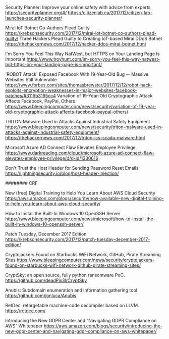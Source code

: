 Security Planner: Improve your online safety with advice from experts
https://securityplanner.org/#/
https://citizenlab.ca/2017/12/citizen-lab-launches-security-planner/

Mirai IoT Botnet Co-Authors Plead Guilty
https://krebsonsecurity.com/2017/12/mirai-iot-botnet-co-authors-plead-guilty/
Three Hackers Plead Guilty to Creating IoT-based Mirai DDoS Botnet
https://thehackernews.com/2017/12/hacker-ddos-mirai-botnet.html


I'm Sorry You Feel This Way NatWest, but HTTPS on Your Landing Page Is Important
https://www.troyhunt.com/im-sorry-you-feel-this-way-natwest-but-https-on-your-landing-page-is-important/

'ROBOT Attack' Exposed Facebook With 19-Year-Old Bug -- Massive Websites Still Vulnerable
https://www.forbes.com/sites/thomasbrewster/2017/12/12/robot-hack-exploits-encryption-weaknesses-in-major-websites-facebook-patches/#3119b3195cc4
Variation of 19-Year-Old Cryptographic Attack Affects Facebook, PayPal, Others
https://www.bleepingcomputer.com/news/security/variation-of-19-year-old-cryptographic-attack-affects-facebook-paypal-others/

TRITON Malware Used in Attacks Against Industrial Safety Equipment
https://www.bleepingcomputer.com/news/security/triton-malware-used-in-attacks-against-industrial-safety-equipment/
https://thehackernews.com/2017/12/triton-ics-scada-malware.html

Microsoft Azure AD Connect Flaw Elevates Employee Privilege
https://www.darkreading.com/cloud/microsoft-azure-ad-connect-flaw-elevates-employee-privilege/d/d-id/1330616

Don't Trust the Host Header for Sending Password Reset Emails
https://lightningsecurity.io/blog/host-header-injection/

######## CRF

New (free) Digital Training to Help You Learn About AWS Cloud Security
https://aws.amazon.com/blogs/security/now-available-new-digital-training-to-help-you-learn-about-aws-cloud-security/

How to Install the Built-In Windows 10 OpenSSH Server
https://www.bleepingcomputer.com/news/microsoft/how-to-install-the-built-in-windows-10-openssh-server/

Patch Tuesday, December 2017 Edition
https://krebsonsecurity.com/2017/12/patch-tuesday-december-2017-edition/


Cryptojackers Found on Starbucks WiFi Network, GitHub, Pirate Streaming Sites
https://www.bleepingcomputer.com/news/security/cryptojackers-found-on-starbucks-wifi-network-github-pirate-streaming-sites/


CryptSky: an open source, fully python ransomware PoC.
https://github.com/deadPix3l/CryptSky

Anubis: Subdomain enumeration and information gathering tool
https://github.com/jonluca/Anubis

RetDec: retargetable machine-code decompiler based on LLVM.
https://retdec.com/

Introducing the New GDPR Center and “Navigating GDPR Compliance on AWS” Whitepaper
https://aws.amazon.com/blogs/security/introducing-the-new-gdpr-center-and-navigating-gdpr-compliance-on-aws-whitepaper/
